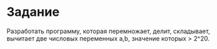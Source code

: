 # Задание
Разработать программу, которая перемножает, делит, складывает, вычитает две числовых переменных a,b, значение которых > 2^20.